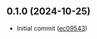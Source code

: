 ## 0.1.0 (2024-10-25)

- Initial commit ([ec09543](https://github.com/danilor/EasyLoading/commit/ec09543))
